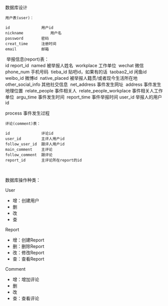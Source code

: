 数据库设计

    用户表(user)：
    
    id              用户id
    nickname            用户名
    password        密码
    creat_time      注册时间
    email           邮箱

​    举报信息(report)表：
​    
​    id              report_id
​    named           被举报人姓名
​    workplace       工作单位
​    wechat          微信
​    phone_num       手机号码
​    tieba_id        贴吧id，如果有的话
​    taobao2_id      闲鱼id
​    weibo_id        微博id
​    native_placed   被举报人籍贯/或者现今生活所在地          
​    other_social_info    其他社交信息
​    net_address     事件发生网址
​    address         事件发生地理位置
​    relate_people   事件相关人
​    relate_people_workplace 事件相关人工作单位
​    argu_time       事件发生时间
​    report_time     事件举报时间
​    user_id         举报人的用户id

process 事件发生过程







    评论(comment)表：
    
    id              评论id
    user_id         主评人用户id
    follow_user_id  跟评人用户id
    main_comment    主评论
    follow_comment  跟评论
    report_id       主评论所在report的id


​    

数据库操作种类：

User

- 增：创建用户
- 删
- 改
- 查

Report

- 增：创建Report
- 删：删除Report
- 改：修改Report
- 查：查看Report



Comment

- 增：增加评论
- 删
- 改
- 查：查看评论


